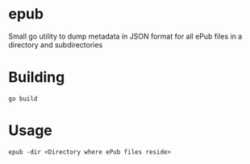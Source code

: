# epub
Small go utility to dump metadata in JSON format for all ePub files in a directory and subdirectories

# Building

```
go build
```

# Usage

```
epub -dir <Directory where ePub files reside>
```
